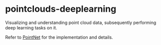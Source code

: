 # pointclouds-deeplearning
Visualizing and understanding point cloud data, subsequently performing deep learning tasks on it.


Refer to [PointNet](./pointnet) for the implementation and details.

